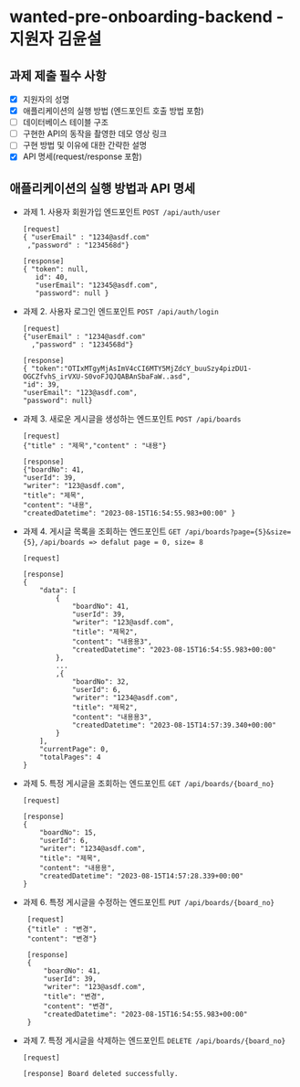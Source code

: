 # wanted-pre-onboarding-backend - 지원자 김윤설
## 과제 제출 필수 사항
- [X] 지원자의 성명
- [X] 애플리케이션의 실행 방법 (엔드포인트 호출 방법 포함)
- [ ] 데이터베이스 테이블 구조
- [ ] 구현한 API의 동작을 촬영한 데모 영상 링크
- [ ] 구현 방법 및 이유에 대한 간략한 설명
- [X] API 명세(request/response 포함)
  
## 애플리케이션의 실행 방법과 API 명세
- 과제 1. 사용자 회원가입 엔드포인트 `POST /api/auth/user`
    ```
    [request]
    { "userEmail" : "1234@asdf.com"
     ,"password" : "1234568d"}
    
    [response]
    { "token": null,
       id": 40,
       "userEmail": "12345@asdf.com",
       "password": null }
    ```
- 과제 2. 사용자 로그인 엔드포인트 `POST /api/auth/login`
    ```
    [request]
    {"userEmail" : "1234@asdf.com"
      ,"password" : "1234568d"}
    
    [response]
    { "token":"OTIxMTgyMjAsImV4cCI6MTY5MjZdcY_buuSzy4pizDU1-OGCZfvhS_irVXU-S0voFJQJQABAnSbaFaW..asd",
    "id": 39,
    "userEmail": "123@asdf.com",
    "password": null}
    ```
  
- 과제 3. 새로운 게시글을 생성하는 엔드포인트 `POST /api/boards`
    ```
    [request]
    {"title" : "제목","content" : "내용"}
    
    [response]
    {"boardNo": 41,
    "userId": 39,
    "writer": "123@asdf.com",
    "title": "제목",
    "content": "내용",
    "createdDatetime": "2023-08-15T16:54:55.983+00:00" }
    ```

  
- 과제 4. 게시글 목록을 조회하는 엔드포인트 `GET /api/boards?page={5}&size={5}`, `/api/boards => defalut page = 0, size= 8` 
    ```
    [request]
    
    [response]
    {
        "data": [
            {
                "boardNo": 41,
                "userId": 39,
                "writer": "123@asdf.com",
                "title": "제목2",
                "content": "내용용3",
                "createdDatetime": "2023-08-15T16:54:55.983+00:00"
            },
            ...
            ,{
                "boardNo": 32,
                "userId": 6,
                "writer": "1234@asdf.com",
                "title": "제목2",
                "content": "내용용3",
                "createdDatetime": "2023-08-15T14:57:39.340+00:00"
            }
        ],
        "currentPage": 0,
        "totalPages": 4
    }
    ```

- 과제 5. 특정 게시글을 조회하는 엔드포인트 `GET /api/boards/{board_no}`
    ```
    [request]
    
    [response]
    {
        "boardNo": 15,
        "userId": 6,
        "writer": "1234@asdf.com",
        "title": "제목",
        "content": "내용용",
        "createdDatetime": "2023-08-15T14:57:28.339+00:00"
    }
    ```

- 과제 6. 특정 게시글을 수정하는 엔드포인트 `PUT /api/boards/{board_no}`
   ```
    [request]
    {"title" : "변경",
    "content": "변경"}

    [response]
    {
        "boardNo": 41,
        "userId": 39,
        "writer": "123@asdf.com",
        "title": "변경",
        "content": "변경",
        "createdDatetime": "2023-08-15T16:54:55.983+00:00"
    }
  ```
- 과제 7. 특정 게시글을 삭제하는 엔드포인트 `DELETE /api/boards/{board_no}`
    ```
    [request]
    
    [response] Board deleted successfully.
    ```
